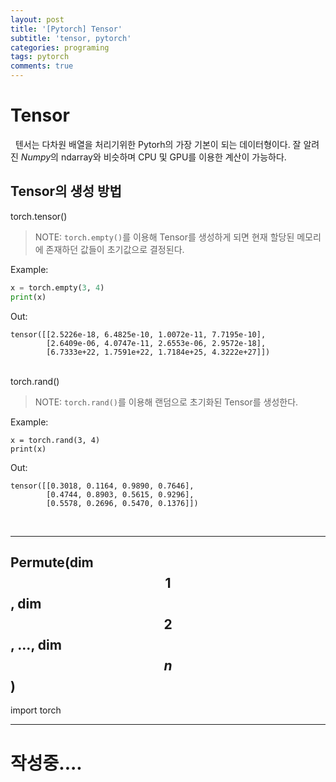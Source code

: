 ```yaml
---
layout: post
title: '[Pytorch] Tensor'
subtitle: 'tensor, pytorch'
categories: programing
tags: pytorch
comments: true
---
```


# Tensor

 &nbsp;&nbsp;텐서는 다차원 배열을 처리기위한 Pytorh의 가장 기본이 되는 데이터형이다. 잘 알려진  *Numpy*의 ndarray와 비슷하며 CPU 및 GPU를 이용한 계산이 가능하다.
 
## Tensor의 생성 방법
<div class="code-title">
    torch.tensor()
</div>

> NOTE: `torch.empty()`를 이용해 Tensor를 생성하게 되면 현재 할당된 메모리에 존재하던 값들이 초기값으로 결정된다.

Example:
```python
x = torch.empty(3, 4)
print(x)
```
Out:
```
tensor([[2.5226e-18, 6.4825e-10, 1.0072e-11, 7.7195e-10],
        [2.6409e-06, 4.0747e-11, 2.6553e-06, 2.9572e-18],
        [6.7333e+22, 1.7591e+22, 1.7184e+25, 4.3222e+27]])
```

<br>

<div class="code-title">
    torch.rand()
</div>

> NOTE: `torch.rand()`를 이용해 랜덤으로 초기화된 Tensor를 생성한다.

Example:
```
x = torch.rand(3, 4)
print(x)
```
Out:
```
tensor([[0.3018, 0.1164, 0.9890, 0.7646],
        [0.4744, 0.8903, 0.5615, 0.9296],
        [0.5578, 0.2696, 0.5470, 0.1376]])
```
<br>

---

## Permute(dim$$1$$, dim$$2$$, ...,  dim$$n$$)

<div class="code-title">
import torch
</div>

---
# 작성중....